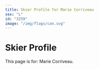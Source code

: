 ```yaml
---
title: Skier Profile for Marie Corriveau
sex: "L"
id: "3259"
image: "/img/flags/can.svg" 
---
```


# Skier Profile

This page is for: Marie Corriveau.
    